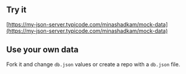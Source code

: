 ## Try it

[https://my-json-server.typicode.com/minashadkam/mock-data](https://my-json-server.typicode.com/minashadkam/mock-data)

## Use your own data

Fork it and change `db.json` values or create a repo with a `db.json` file.
